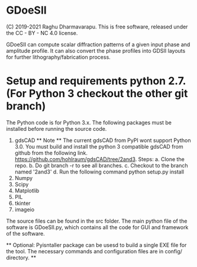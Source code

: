 # GDoeSII 

(C) 2019-2021 Raghu Dharmavarapu. This is free software, released under the CC - BY - NC 4.0 license.

GDoeSII can compute scalar diffraction patterns of a given input phase and amplitude profile. It can also convert the phase
profiles into GDSII layouts for further lithography/fabrication process.

# Setup and requirements python 2.7. (For Python 3 checkout the other git branch)

The Python code is for Python 3.x. The following packages must be installed before running the source code.
1. gdsCAD 
** Note ** The current gdsCAD from PyPI wont support Python 3.0. You must build and install the python 3 compatible gdsCAD from github
from the following link.
https://github.com/hohlraum/gdsCAD/tree/2and3. 
Steps: a. Clone the repo.
       b. Do git branch -r to see all branches.
       c. Checkout to the branch named '2and3'
       d. Run the following command python setup.py install
2. Numpy
3. Scipy
4. Matplotlib
5. PIL
6. tkinter
7. imageio

The source files can be found in the src folder. The main python file of the software is GDoeSII.py, which contains all the code for GUI and framework of the software. 

** Optional: Pyisntaller package can be usesd to build a single EXE file for the tool. The necessary commands and configuration files are in config/ directory. **
